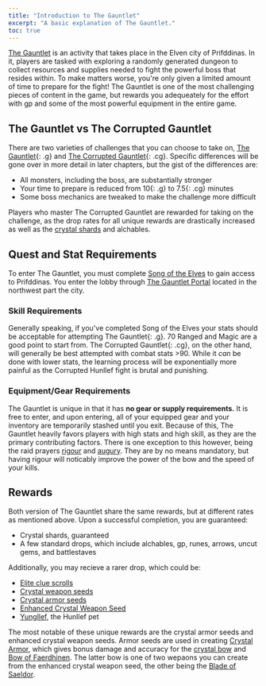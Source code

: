 ```yaml
---
title: "Introduction to The Gauntlet"
excerpt: "A basic explanation of The Gauntlet."
toc: true
---
```


[The Gauntlet](https://oldschool.runescape.wiki/w/The_Gauntlet) is an activity that takes place in the Elven city of Prifddinas. In it, players are tasked with exploring a randomly generated dungeon to collect resources and supplies needed to fight the powerful boss that resides within. To make matters worse, you're only given a limited amount of time to prepare for the fight! The Gauntlet is one of the most challenging pieces of content in the game, but rewards you adequeately for the effort with gp and some of the most powerful equipment in the entire game.

## The Gauntlet vs The Corrupted Gauntlet
There are two varieties of challenges that you can choose to take on, [The Gauntlet](https://oldschool.runescape.wiki/w/The_Gauntlet){: .g} and [The Corrupted Gauntlet](https://oldschool.runescape.wiki/w/The_Gauntlet#Corrupted_Gauntlet){: .cg}. Specific differences will be gone over in more detail in later chapters, but the gist of the differences are:
- All monsters, including the boss, are substantially stronger
- Your time to prepare is reduced from <span>10</span>{: .g} to <span>7.5</span>{: .cg} minutes
- Some boss mechanics are tweaked to make the challenge more difficult

Players who master The Corrupted Gauntlet are rewarded for taking on the challenge, as the drop rates for all unique rewards are drastically increased as well as the [crystal shards](https://oldschool.runescape.wiki/w/Crystal_shard) and alchables.

## Quest and Stat Requirements
To enter The Gauntlet, you must complete [Song of the Elves](https://olschool.runescape.wiki/w/Song_of_the_elves) to gain access to Prifddinas. You enter the lobby through [The Gauntlet Portal](https://oldschool.runescape.wiki/w/Gauntlet_Portal) located in the northwest part the city.

### Skill Requirements
Generally speaking, if you've completed Song of the Elves your stats should be acceptable for attempting <span>The Gauntlet</span>{: .g}. 70 Ranged and Magic are a good point to start from. <span>The Corrupted Gauntlet</span>{: .cg}, on the other hand, will generally be best attempted with combat stats >90. While it *can* be done with lower stats, the learning process will be exponentially more painful as the <span>Corrupted Hunllef</span> fight is brutal and punishing.

### Equipment/Gear Requirements
The Gauntlet is unique in that it has **no gear or supply requirements.** It is free to enter, and upon entering, all of your equipped gear and your inventory are temporarily stashed until you exit. Because of this, The Gauntlet heavily favors players with high stats and high skill, as they are the primary contributing factors. There is one exception to this however, being the raid prayers [rigour](https://oldschool.runescape.wiki/w/Rigour) and [augury](https://oldschool.runescape.wiki/w/Augury). They are by no means mandatory, but having rigour will noticably improve the power of the bow and the speed of your kills.

## Rewards
Both version of The Gauntlet share the same rewards, but at different rates as mentioned above. Upon a successful completion, you are guaranteed:
- Crystal shards, guaranteed
- A few standard drops, which include alchables, gp, runes, arrows, uncut gems, and battlestaves

Additionally, you may recieve a rarer drop, which could be:
- [Elite clue scrolls](https://oldschool.runescape.wiki/w/Clue_scroll_(elite))
- [Crystal weapon seeds](https://oldschool.runescape.wiki/w/Crystal_weapon_seed)
- [Crystal armor seeds](https://oldschool.runescape.wiki/w/Crystal_armour_seed)
- [Enhanced Crystal Weapon Seed](https://oldschool.runescape.wiki/w/Enhanced_crystal_weapon_seed)
- [Yungllef](https://oldschool.runescape.wiki/w/Youngllef), the Hunllef pet

The most notable of these unique rewards are the crystal armor seeds and enhanced crystal weapon seeds. Armor seeds are used in creating [Crystal Armor](https://oldschool.runescape.wiki/w/Crystal_equipment#Crystal_armour), which gives bonus damage and accuracy for the [crystal bow](https://oldschool.runescape.wiki/w/Crystal_bow) and [Bow of Faerdhinen](https://oldschool.runescape.wiki/w/Bow_of_faerdhinen). The latter bow is one of two wepaons you can create from the enhanced crystal weapon seed, the other being the [Blade of Saeldor](https://oldschool.runescape.wiki/w/Blade_of_saeldor#Charged).
